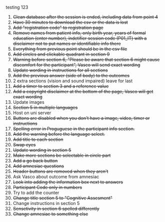 testing 123

1. ~~Clean database after the session is ended, including data from point 4~~
2. ~~Have 30 minutes to download the csv or the data is lost~~
3. ~~Add "registration code" to registration page~~
4. ~~Remove names from patient info, only birth year, years of formal education (enter number), indetifier session code (P01_IT) with a disclaimer not to put names or identifiable info there~~
5. ~~Everything from previous point should be in the csv file~~
6. ~~Add circles and clickable quadrant in section 9~~
7. ~~Warning before section 6, "Please be aware that section 6 might cause discomfort for the participant", Vasco will send exact wording~~
8. ~~Update wording in instructions for all sections~~
9.  ~~Add the previous answer (side of body) to the outcomes~~
10. 2 extra sections (vision and sound impaired) leave for last
11. ~~Add a timer to section 3 and a reference value~~
12. ~~Add a copyright disclaimer at the bottom of the page, Vasco will get exact wording~~
13. Update images
14. ~~Section 5 in multiple languages~~
15. Host on uni server
16. ~~Buttons are disabled when you don't have a image, video, timer or instructions~~
17. ~~Spelling error in Proguguese in the participant info section.~~
18. ~~Add the warning before the language select.~~
19. ~~Add title to each section~~
20. ~~Swap eyes~~
21. ~~Update wording in section 5~~
22. ~~Make more sections be selectable in circle part~~
23. ~~Add a go back button~~
24. ~~Add amnesiac questions~~
25. ~~Header buttons are removed when they aren't~~
26. Ask Vasco about outcome from amnesiac
27. ~~Look into adding the information box next to answers~~
28. ~~Participant Code only in numbers~~
29. Try to add the counter
30. ~~Change title section 5 to "Cognitive Assesment"~~
31. Change instructions in section 5
32. ~~Sensetivity in section 6 spelled differently~~
33. ~~Change amnesiac to something else~~